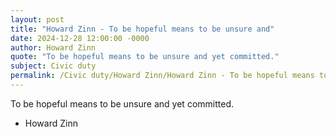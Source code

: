 ```yaml
---
layout: post
title: "Howard Zinn - To be hopeful means to be unsure and"
date: 2024-12-28 12:00:00 -0000
author: Howard Zinn
quote: "To be hopeful means to be unsure and yet committed."
subject: Civic duty
permalink: /Civic duty/Howard Zinn/Howard Zinn - To be hopeful means to be unsure and
---
```


To be hopeful means to be unsure and yet committed.

- Howard Zinn
